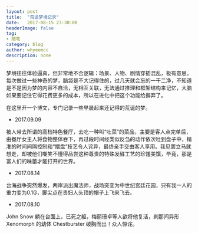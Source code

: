 ```yaml
---
layout: post
title:  "荒诞梦境记录"
date:   2017-08-15 23:30:00
headerImage: false
tag:
- 随笔
category: blog
author: whyeemcc
description: none
---
```


梦境往往体验逼真，但非常地不合逻辑：场景、人物、剧情穿插混乱，极有意思。每次做过一些神奇的梦，脑袋是不大记得住的，过几天就会忘的一干二净，不知道是不是因为梦的内容不自洽，无相互关联，无法通过推理和框架结构来记忆，大脑如果要记住它得花费更多的成本，所以在进化中把这个功能给摒弃了。

在这里开一个博文，专门记录一些早晨起来还记得的荒诞的梦。

* 2017.09.09

被人带去所谓的高档特色餐厅，去吃一种叫“吐菜”的菜品，主要是客人点完单后，由餐厅女主人将食物整体吞下，再过段时间经类似反刍的动作依次吐到盘子中，精准的时间间隔控制和“摆盘”技艺令人诧异，最终亲手交由客人享用。我见罢立马就想走，却被他们嘲笑不懂得品尝这种尊贵的特殊发酵工艺的珍馐美馔，毕竟，那是富人们的味蕾才能打开的世界。

* 2017.08.14 

台海战争突然爆发，两岸派出魔法师，战场突变为中世纪宫廷花园，只有我一人的重力变为0.1G，脚尖点在贵妇人头顶的帽子上飞来飞去。

* 2017.08.10

John Snow 躺在台面上，已死之躯，梅丽珊卓等人欲将他复活，刹那间异形 Xenomorph 的幼体 Chestburster 破胸而出！众人惊诧。


